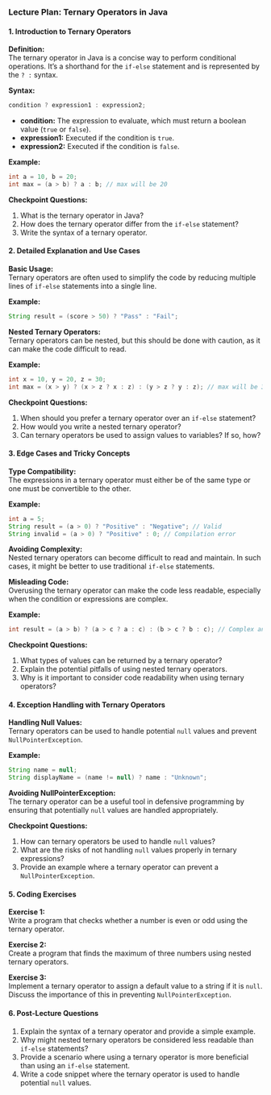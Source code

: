 ### **Lecture Plan: Ternary Operators in Java**

#### **1. Introduction to Ternary Operators**

**Definition:**  
The ternary operator in Java is a concise way to perform conditional operations. It’s a shorthand for the `if-else` statement and is represented by the `? :` syntax.

**Syntax:**  
```java
condition ? expression1 : expression2;
```
- **condition:** The expression to evaluate, which must return a boolean value (`true` or `false`).
- **expression1:** Executed if the condition is `true`.
- **expression2:** Executed if the condition is `false`.

**Example:**
```java
int a = 10, b = 20;
int max = (a > b) ? a : b; // max will be 20
```

**Checkpoint Questions:**
1. What is the ternary operator in Java?
2. How does the ternary operator differ from the `if-else` statement?
3. Write the syntax of a ternary operator.

#### **2. Detailed Explanation and Use Cases**

**Basic Usage:**  
Ternary operators are often used to simplify the code by reducing multiple lines of `if-else` statements into a single line.

**Example:**
```java
String result = (score > 50) ? "Pass" : "Fail";
```

**Nested Ternary Operators:**  
Ternary operators can be nested, but this should be done with caution, as it can make the code difficult to read.

**Example:**
```java
int x = 10, y = 20, z = 30;
int max = (x > y) ? (x > z ? x : z) : (y > z ? y : z); // max will be 30
```

**Checkpoint Questions:**
1. When should you prefer a ternary operator over an `if-else` statement?
2. How would you write a nested ternary operator?
3. Can ternary operators be used to assign values to variables? If so, how?

#### **3. Edge Cases and Tricky Concepts**

**Type Compatibility:**  
The expressions in a ternary operator must either be of the same type or one must be convertible to the other.

**Example:**
```java
int a = 5;
String result = (a > 0) ? "Positive" : "Negative"; // Valid
String invalid = (a > 0) ? "Positive" : 0; // Compilation error
```

**Avoiding Complexity:**  
Nested ternary operators can become difficult to read and maintain. In such cases, it might be better to use traditional `if-else` statements.

**Misleading Code:**  
Overusing the ternary operator can make the code less readable, especially when the condition or expressions are complex.

**Example:**
```java
int result = (a > b) ? (a > c ? a : c) : (b > c ? b : c); // Complex and hard to read
```

**Checkpoint Questions:**
1. What types of values can be returned by a ternary operator?
2. Explain the potential pitfalls of using nested ternary operators.
3. Why is it important to consider code readability when using ternary operators?

#### **4. Exception Handling with Ternary Operators**

**Handling Null Values:**  
Ternary operators can be used to handle potential `null` values and prevent `NullPointerException`.

**Example:**
```java
String name = null;
String displayName = (name != null) ? name : "Unknown";
```

**Avoiding NullPointerException:**  
The ternary operator can be a useful tool in defensive programming by ensuring that potentially `null` values are handled appropriately.

**Checkpoint Questions:**
1. How can ternary operators be used to handle `null` values?
2. What are the risks of not handling `null` values properly in ternary expressions?
3. Provide an example where a ternary operator can prevent a `NullPointerException`.

#### **5. Coding Exercises**

**Exercise 1:**  
Write a program that checks whether a number is even or odd using the ternary operator.

**Exercise 2:**  
Create a program that finds the maximum of three numbers using nested ternary operators.

**Exercise 3:**  
Implement a ternary operator to assign a default value to a string if it is `null`. Discuss the importance of this in preventing `NullPointerException`.

#### **6. Post-Lecture Questions**

1. Explain the syntax of a ternary operator and provide a simple example.
2. Why might nested ternary operators be considered less readable than `if-else` statements?
3. Provide a scenario where using a ternary operator is more beneficial than using an `if-else` statement.
4. Write a code snippet where the ternary operator is used to handle potential `null` values.
